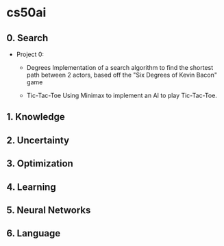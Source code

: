# cs50ai
## 0. Search
- Project 0:

  - Degrees
    Implementation of a search algorithm to find the shortest path between 2 actors, based off the "Six Degrees of Kevin Bacon" game

  - Tic-Tac-Toe
    Using Minimax to implement an AI to play Tic-Tac-Toe.

## 1. Knowledge
## 2. Uncertainty
## 3. Optimization
## 4. Learning
## 5. Neural Networks
## 6. Language
